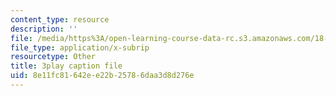 ```yaml
---
content_type: resource
description: ''
file: /media/https%3A/open-learning-course-data-rc.s3.amazonaws.com/18-01-single-variable-calculus-fall-2006/8e11fc81642ee22b25786daa3d8d276e_sRIDVAcoG5A.srt
file_type: application/x-subrip
resourcetype: Other
title: 3play caption file
uid: 8e11fc81-642e-e22b-2578-6daa3d8d276e
---
```

